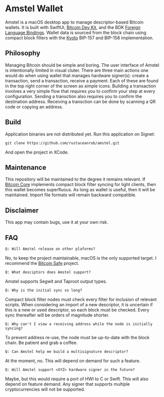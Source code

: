 # Amstel Wallet

Amstel is a macOS desktop app to manage descriptor-based Bitcoin wallets. It is built with SwiftUI, [Bitcoin Dev Kit](https://github.com/bitcoindevkit), and the BDK [Foreign Language Bindings](https://github.com/bitcoindevkit/bdk-ffi). Wallet data is sourced from the block chain using compact block filters with the [Kyoto](https://github.com/2140-dev/kyoto) BIP-157 and BIP-158 implementation.

## Philosophy

Managing Bitcoin should be simple and boring. The user interface of Amstel is intentionally limited in visual cluter. There are three main actions one would do when using wallet that manages hardware signer(s): create a transaction, send a transaction, receive a payment. Each of these are found in the top right corner of the screen as simple icons. Building a transaction involves a very simple flow that requires you to confirm your step at every configuration. Sending a transction also requires you to confirm the destination address. Receiving a transction can be done by scanning a QR code or copying an address.

## Build

Application binaries are not distributed yet. Run this application on Signet:

```
git clone https://github.com/rustaceanrob/amstel.git
```

And open the project in XCode.

## Maintenance

This repository will be maintained to the degree it remains relevant. If [Bitcoin Core](https://github.com/bitcoin/bitcoin) implements compact block filter syncing for light clients, then this wallet becomes superfluous. As long as wallet is useful, then it will be maintained. Import file formats will remain backward compatible.

## Disclaimer

This app may contain bugs, use it at your own risk.

## FAQ

```Q: Will Amstel release on other plaforms?```

No, to keep the project maintainable, macOS is the only supported target. I recommend the [Bitcoin Safe](https://github.com/andreasgriffin/bitcoin-safe) project.

```Q: What desciptors does Amstel support?```

Amstel supports Segwit and Taproot output types.

```Q: Why is the initial sync so long?```

Compact block filter nodes must check every filter for inclusion of relevant scripts. When considering an import of a new descriptor, it is uncertain if this is a new or used descriptor, so each block must be checked. Every sync thereafter will be orders of magnitude shorter.

```Q: Why can't I view a receiving address while the node is initially syncing?```

To prevent address re-use, the node must be up-to-date with the block chain. Be patient and grab a coffee.

```Q: Can Amstel help me build a multisignature descriptor?```

At the moment, no. This will depend on demand for such a feature.

```Q: Will Amstel support <XYZ> hardware signer in the future?```

Maybe, but this would require a port of HWI to C or Swift. This will also depend on feature demand. Any signer that supports multiple cryptocurrencies will not be supported.
